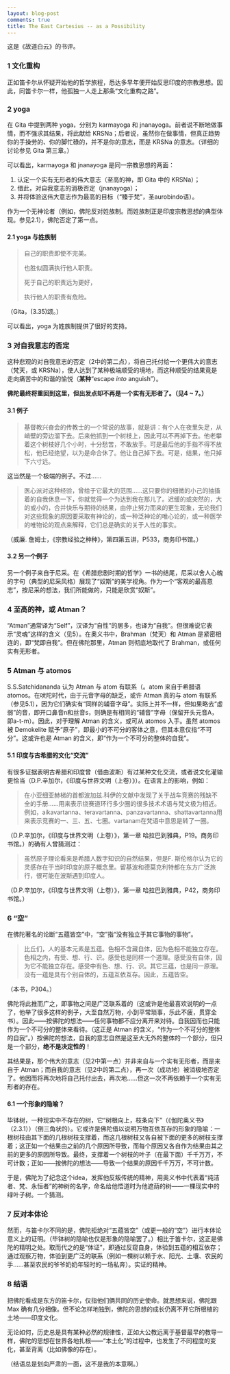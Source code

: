 ```yaml
---
layout: blog-post
comments: true
title: The East Cartesius -- as a Possibility
---
```


这是《故道白云》的书评。

### 1 文化重构

正如笛卡尔从怀疑开始他的哲学旅程，悉达多早年便开始反思印度的宗教思想。因此，同笛卡尔一样，他孤独一人走上那条“文化重构之路”。

### 2 yoga

在 Gita 中提到两种 yoga，分别为 karmayoga 和 jnanayoga。前者说不断地做事情，而不强求其结果，将此献给 KRSNa；后者说，虽然你在做事情，但真正趋势你的手操劳的、你的脚忙碌的，并不是你的意志，而是 KRSNa 的意志。（详细的讨论参见 Gita 第三章。）

可以看出，karmayoga 和 jnanayoga 是同一宗教思想的两面：
1. 认定一个实有无形者的伟大意志（至高的神，即 Gita 中的 KRSNa）；
2. 借此，对自我意志的消极否定（jnanayoga）；
3. 并将体验这伟大意志作为最高的目标（“臻于梵”，圣aurobindo语）。

作为一个无神论者（例如，佛陀反对姓族制。而姓族制正是印度宗教思想的典型体现。参见2.1），佛陀否定了第一点。

#### 2.1 yoga 与姓族制

> 自己的职责即使不完美。
> 
> 也胜似圆满执行他人职责。
> 
> 死于自己的职责远为更好，
> 
> 执行他人的职责有危险。

（Gita，(3.35)颂。）

可以看出，yoga 为姓族制提供了很好的支持。

### 3 对自我意志的否定

这种悲观的对自我意志的否定（2中的第二点），将自己托付给一个更伟大的意志（梵天，或 KRSNa），使人达到了某种极端顺受的境地，而这种顺受的结果竟是走向痛苦中的和谐的愉悦（**某种**“escape *into* anguish”）。

**佛陀最终将重回到这里，但出发点却不再是一个实有无形者了。（见4 ~ 7。）**

#### 3.1 例子

> 基督教兴奋会的传教士的一个常说的故事，就是讲：有个人在夜里失足，从峭壁的旁边溜下去。后来他抓到一个树枝上，因此可以不再掉下去。他老攀着这个树枝好几个小时，十分愁苦，不敢放手。可是最后他的手指不得不放松，他已经绝望，以为是命合休了。他让自己掉下去。可是，结果，他只掉下六寸远。

这当然是一个极端的例子。不过......

> 医心派对这种经验，曾给于它最大的范围......这只要你的细微的小己的抽搐着的自我休息一下，你就觉得一个为达到我在那儿了。迟缓的或突然的，大的或小的，合并快乐与期待的结果，由停止努力而来的更生现象，无论我们对这些现象的原因要采取有神论的，或一种泛神论的唯心论的，或一种医学的唯物论的观点来解释，它们总是确实的关于人性的事实。

（威廉. 詹姆士，《宗教经验之种种》，第四第五讲，P533，商务印书馆。）

#### 3.2 另一个例子

另一个例子来自于尼采。在《希腊悲剧时期的哲学》一书的结尾，尼采以舍人心魄的字句（典型的尼采风格）展现了“奴斯”的美学视角。作为一个“客观的最高意志”，按尼采的想法，我们所能做的，只能是欣赏“奴斯”。


### 4 至高的神，或 Atman？

“Atman”通常译为“Self”，汉译为“自性”的居多，也译为“自我”。但很难说它表示“灵魂”这样的含义（见5）。在奥义书中，Brahman（梵天）和 Atman 是紧密相连的，即“梵即自我”。但在佛陀那里，Atman 则彻底地取代了 Brahman，或任何实有无形者。

### 5 Atman 与 atomos

S.S.Satchidananda 认为 Atman 与 atom 有联系（。atom 来自于希腊语 atomos。在吠陀时代，由于元音字母的缺乏，或许 Atman 真的与 atom 有联系（参见5.1），因为它们确实有“同样的辅音字母”。实际上并不一样，但如果略去“虚弱”的音，即开口鼻音n和丝音s，则确是有相同的“辅音”字母（保留开头元音A，即a-t-m）。因此，对于理解 Atman 的含义，或可从 atomos 入手。虽然 atomos 被 Demokelite 赋予“原子”，即最小的不可分的客体之意，但其本意仅指“不可分”。这或许也是 Atman 的含义，即“作为一个不可分的整体的自我”。

#### 5.1 印度与古希腊的文化“交流”

有很多证据表明古希腊和印度曾（借由波斯）有过某种文化交流，或者说文化灌输更恰当（D.P.辛加尔，《印度与世界文明（上卷）》）。在语言上的影响，例如：

> 在小亚细亚赫梯的首都波加兹.科伊的文献中发现了关于战车竞赛的残缺不全的手册……用来表示绕赛道环行多少圈的很多技术术语与梵文极为相近。例如，aikavartanna、teravartanna、panzavartanna、shattavartanna用来表示竞赛的一、三、五、七圈。vartanam在梵语中意思是转了一圈。

（D.P.辛加尔，《印度与世界文明（上卷）》，第一章 哈拉巴到雅典，P19。商务印书馆。）的确有人曾猜测过：

> 虽然原子理论看来是希腊人数字知识的自然结果，但是F. 斯伦格尔认为它的灵感存在于当时印度的原子概念里。留基波和德莫克利特都在东方广泛旅行，很可能在波斯遇到印度人。

（D.P.辛加尔，《印度与世界文明（上卷）》，第一章 哈拉巴到雅典，P42，商务印书馆。）

### 6 “空”

在佛陀著名的论断“五蕴皆空”中，“空”指“没有独立于其它事物的事物”。

> 比丘们，人的基本元素是五蕴。色相不含藏自体，因为色相不能独立存在。色相之内，有受、想、行、识。感受也是同样一个道理。感受没有自体，因为它不能独立存在。感受中有色、想、行、识。其它三蕴，也是同一原理。没有一蕴是具有个别自体的，五蕴互依互存。因此，五蕴皆空。

（本书，P304。）

佛陀将此推而广之，即事物之间是广泛联系着的（这或许是他最喜欢说明的一点了，他举了很多这样的例子，大至自然万物，小到平常琐事，乐此不疲，贯穿全书）。因此——按佛陀的想法——任何事物都不应分离开来对待。自我因而也只能作为一个不可分的整体来看待。（这正是 Atman 的含义，“作为一个不可分的整体的自我”。）按佛陀的想法，自我的意志自然是这至大无外的整体的一个部分，但只是一个部分，**绝不是决定性的**！

其结果是，那个伟大的意志（见2中第一点）并非来自与一个实有无形者，而是来自于 Atman；而自我的意志（见2中的第二点），再一次（成功地）被消极地否定了。他因而将再次地将自己托付出去，再次地......但这一次不再依赖于一个实有无形者的存在。

#### 6.1 一个形象的隐喻？

毕钵树，一种现实中不存在的树，它“树根向上，枝条向下”（《伽陀奥义书》（2.3.1））（倒三角状的）。它或许是佛陀借以说明万物互依互存的形象的隐喻：一根树枝由其下面的几根树枝支撑着，而这几根树枝又各自被下面的更多的树枝支撑着；这正如一个结果由之前的几个原因所导致，而每个原因又各自作为结果由其之前的更多的原因所导致。最终，支撑着一个树枝的叶子（在最下面）千千万万，不可计数；正如——按佛陀的想法——导致一个结果的原因千千万万，不可计数。

于是，佛陀为了纪念这个idea，发挥他反叛传统的精神，用奥义书中代表着“纯洁者、梵、永恒者”的神树的名字，命名给他悟道时为他遮荫的树——一棵现实中的绿叶子树。一个猜测。

### 7 反对本体论

然而，与笛卡尔不同的是，佛陀拒绝对“五蕴皆空”（或更一般的“空”）进行本体论意义上的证明。（毕钵树的隐喻也仅是形象的隐喻罢了。）相比于笛卡尔，这正是佛陀的精明之处。取而代之的是“体证”，即通过反窥自身，体验到五蕴的相互依存；通过观察万物，体验到更广泛的联系（例如一棵树以赖于水、阳光、土壤、农民的手......甚至农民的爷爷奶奶年轻时的一场私奔）。实证的精神。

### 8 结语

把佛陀看成是东方的笛卡尔，仅指他们俩共同的历史使命。就思想来说，佛陀跟 Max 确有几分相像。但不论怎样地独到，佛陀的思想的成长仍离不开它所根植的土地——印度文化。

无论如何，历史总是具有某种必然的规律性，正如大公教远离于基督最早的教导一样，佛陀的思想在世界各地扎根——“本土化”的过程中，也发生了不同程度的变化，甚至背离（比如佛像的存在）。

（结语总是划向严肃的一面，这不是我的本意啊。）
